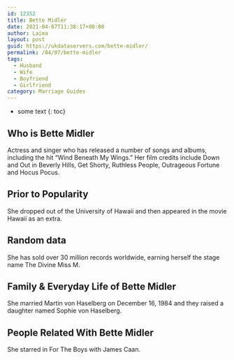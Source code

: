 ```yaml
---
id: 12352
title: Bette Midler
date: 2021-04-07T11:38:17+00:00
author: Laima
layout: post
guid: https://ukdataservers.com/bette-midler/
permalink: /04/07/bette-midler
tags:
  - Husband
  - Wife
  - Boyfriend
  - Girlfriend
category: Marriage Guides
---
```


* some text
{: toc}


## Who is Bette Midler
                  
                  
                  
Actress and singer who has released a number of songs and albums, including the hit &#8220;Wind Beneath My Wings.&#8221; Her film credits include Down and Out in Beverly Hills, Get Shorty, Ruthless People, Outrageous Fortune and Hocus Pocus. 
                  
              
            
              
            
                
                
                
## Prior to Popularity
                  
                  
                  
She dropped out of the University of Hawaii and then appeared in the movie Hawaii as an extra. 
                  
              
            
              
            
                
                
                
## Random data
                  
                  
                  
She has sold over 30 million records worldwide, earning herself the stage name The Divine Miss M. 
                  
              
            
              
            
                
                
                
## Family & Everyday Life of Bette Midler
                  
                  
                  
She married Martin von Haselberg on December 16, 1984 and they raised a daughter named Sophie von Haselberg. 
                  
              
            
              
            
                
                
                
## People Related With Bette Midler
                  
                  
                  
She starred in For The Boys with James Caan. 
                  
              
            
              
            
                
              
            
              
              
            
            
              
            
          
          
          